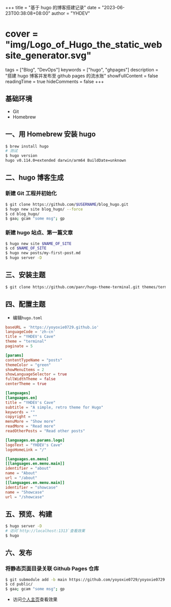 +++
title = "基于 hugo 的博客搭建记录"
date = "2023-06-23T00:38:08+08:00"
author = "YHDEV"
# cover = "img/Logo_of_Hugo_the_static_website_generator.svg"
tags = ["Blog", "DevOps"]
keywords = ["hugo", "ghpages"]
description = "搭建 hugo 博客并发布至 github pages 的流水账"
showFullContent = false
readingTime = true
hideComments = false
+++
## 基础环境
- Git
- Homebrew
## 一、用 Homebrew 安装 hugo
```bash
$ brew install hugo
# 测试
$ hugo version    
hugo v0.114.0+extended darwin/arm64 BuildDate=unknown
```
## 二、hugo 博客生成
### 新建 Git 工程并初始化
```bash
$ git clone https://github.com/$USERNAME/blog_hugo.git
$ hugo new site blog_hugo/ --force
$ cd blog_hugo/
$ gaa; gcam "some msg"; gp
```

### 新建 hugo 站点、第一篇文章
```bash
$ hugo new site $NAME_OF_SITE
$ cd $NAME_OF_SITE
$ hugo new posts/my-first-post.md
$ hugo server -D
```

## 三、安装主题
```bash
$ git clone https://github.com/panr/hugo-theme-terminal.git themes/terminal
```

## 四、配置主题
- 编辑`hugo.toml`
```toml
baseURL = 'https://yoyoxie0729.github.io'
languageCode = 'zh-cn'
title = "YHDEV's Cave"
theme = "terminal"
paginate = 5

[params]
contentTypeName = "posts"
themeColor = "green"
showMenuItems = 2
showLanguageSelector = true
fullWidthTheme = false
centerTheme = true

[languages]
[languages.en]
title = "YHDEV's Cave"
subtitle = "A simple, retro theme for Hugo"
keywords = ""
copyright = ""
menuMore = "Show more"
readMore = "Read more"
readOtherPosts = "Read other posts"

[languages.en.params.logo]
logoText = "YHDEV's Cave"
logoHomeLink = "/"

[languages.en.menu]
[[languages.en.menu.main]]
identifier = "about"
name = "About"
url = "/about"
[[languages.en.menu.main]]
identifier = "showcase"
name = "Showcase"
url = "/showcase"
```
## 五、预览、构建
```bash
$ hugo server -D
# 访问`http://localhost:1313`查看效果
$ hugo
```
## 六、发布
### 将静态页面目录关联 Github Pages 仓库
 ```bash
 $ git submodule add -b main https://github.com/yoyoxie0729/yoyoxie0729.github.io.git public
 $ cd public/
 $ gaa; gcam "some msg"; gp
 ```
 - 访问[个人主页](https://yoyoxie0729.github.io/)查看效果